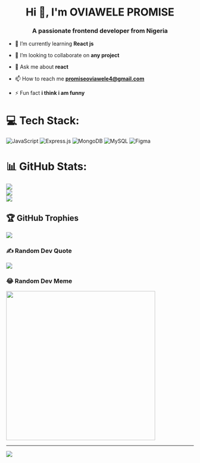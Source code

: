 <h1 align="center">Hi 👋, I'm OVIAWELE PROMISE</h1>
<h3 align="center">A passionate frontend developer from Nigeria</h3>

- 🌱 I’m currently learning **React js**

- 👯 I’m looking to collaborate on **any project**

- 💬 Ask me about **react**

- 📫 How to reach me **promiseoviawele4@gmail.com**

- ⚡ Fun fact **i think i am funny**


# 💻 Tech Stack:
![JavaScript](https://img.shields.io/badge/javascript-%23323330.svg?style=for-the-badge&logo=javascript&logoColor=%23F7DF1E) ![Express.js](https://img.shields.io/badge/express.js-%23404d59.svg?style=for-the-badge&logo=express&logoColor=%2361DAFB) ![MongoDB](https://img.shields.io/badge/MongoDB-%234ea94b.svg?style=for-the-badge&logo=mongodb&logoColor=white) ![MySQL](https://img.shields.io/badge/mysql-%2300f.svg?style=for-the-badge&logo=mysql&logoColor=white) 	![Figma](https://img.shields.io/badge/figma-%23F24E1E.svg?style=for-the-badge&logo=figma&logoColor=white)
# 📊 GitHub Stats:
![](https://github-readme-stats.vercel.app/api?username=longlife582&theme=dark&hide_border=false&include_all_commits=true&count_private=true)<br/>
![](https://github-readme-streak-stats.herokuapp.com/?user=longlife582&theme=dark&hide_border=false)<br/>
![](https://github-readme-stats.vercel.app/api/top-langs/?username=longlife582&theme=dark&hide_border=false&include_all_commits=true&count_private=true&layout=compact)

## 🏆 GitHub Trophies
![](https://github-profile-trophy.vercel.app/?username=longlife582&theme=radical&no-frame=false&no-bg=true&margin-w=4)

### ✍️ Random Dev Quote
![](https://quotes-github-readme.vercel.app/api?type=horizontal&theme=radical)

### 😂 Random Dev Meme
<img src='https://randommeme-five.vercel.app/' style="height: 400px;"/>

---
[![](https://visitcount.itsvg.in/api?id=longlife582&icon=0&color=0)](https://visitcount.itsvg.in)

<!-- Proudly created with GPRM ( https://gprm.itsvg.in ) -->
